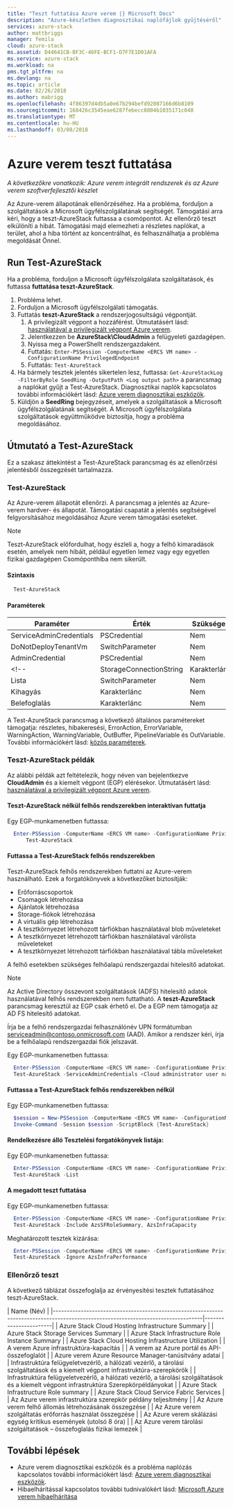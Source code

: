 ```yaml
---
title: "Teszt futtatása Azure verem |} Microsoft Docs"
description: "Azure-készletben diagnosztikai naplófájlok gyűjtéséről"
services: azure-stack
author: mattbriggs
manager: femila
cloud: azure-stack
ms.assetid: D44641CB-BF3C-46FE-BCF1-D7F7E1D01AFA
ms.service: azure-stack
ms.workload: na
pms.tgt_pltfrm: na
ms.devlang: na
ms.topic: article
ms.date: 02/26/2018
ms.author: mabrigg
ms.openlocfilehash: 4f86397d4db5a0e67b294befd92087166d6b8109
ms.sourcegitcommit: 168426c3545eae6287febecc8804b1035171c048
ms.translationtype: MT
ms.contentlocale: hu-HU
ms.lasthandoff: 03/08/2018
---
```

# <a name="run-a-validation-test-for-azure-stack"></a>Azure verem teszt futtatása

*A következőkre vonatkozik: Azure verem integrált rendszerek és az Azure verem szoftverfejlesztői készlet*
 
Az Azure-verem állapotának ellenőrzéséhez. Ha a probléma, forduljon a szolgáltatások a Microsoft ügyfélszolgálatának segítségét. Támogatási arra kéri, hogy a teszt-AzureStack futtassa a csomópontot. Az ellenőrző teszt elkülöníti a hibát. Támogatási majd elemezheti a részletes naplókat, a terület, ahol a hiba történt az koncentrálhat, és felhasználhatja a probléma megoldását Önnel.

## <a name="run-test-azurestack"></a>Run Test-AzureStack

Ha a probléma, forduljon a Microsoft ügyfélszolgálata szolgáltatások, és futtassa **futtatása teszt-AzureStack**.

1. Probléma lehet.
2. Forduljon a Microsoft ügyfélszolgálati támogatás.
3. Futtatás **teszt-AzureStack** a rendszerjogosultságú végpontját.
    1. A privilegizált végpont a hozzáférést. Útmutatásért lásd: [használatával a privilegizált végpont Azure verem](azure-stack-privileged-endpoint.md). 
    2. Jelentkezzen be **AzureStack\CloudAdmin** a felügyeleti gazdagépen.
    3. Nyissa meg a PowerShellt rendszergazdaként.
    4. Futtatás: `Enter-PSSession -ComputerName <ERCS VM name> -ConfigurationName PrivilegedEndpoint`
    5. Futtatás: `Test-AzureStack`
4. Ha bármely tesztek jelentés sikertelen lesz, futtassa: `Get-AzureStackLog -FilterByRole SeedRing -OutputPath <Log output path>` a parancsmag a naplókat gyűjt a Test-AzureStack. Diagnosztikai naplók kapcsolatos további információkért lásd: [Azure verem diagnosztikai eszközök](azure-stack-diagnostics.md).
5. Küldjön a **SeedRing** bejegyzéseit, amelyek a szolgáltatások a Microsoft ügyfélszolgálatának segítségét. A Microsoft ügyfélszolgálata szolgáltatások együttműködve biztosítja, hogy a probléma megoldásához.

## <a name="reference-for-test-azurestack"></a>Útmutató a Test-AzureStack

Ez a szakasz áttekintést a Test-AzureStack parancsmag és az ellenőrzési jelentésből összegzését tartalmazza.

### <a name="test-azurestack"></a>Test-AzureStack

Az Azure-verem állapotát ellenőrzi. A parancsmag a jelentés az Azure-verem hardver- és állapotát. Támogatási csapatát a jelentés segítségével felgyorsításához megoldásához Azure verem támogatási eseteket.

> [!Note]  
> Teszt-AzureStack előfordulhat, hogy észleli a, hogy a felhő kimaradások esetén, amelyek nem hibáit, például egyetlen lemez vagy egy egyetlen fizikai gazdagépen Csomóponthiba nem sikerült.

#### <a name="syntax"></a>Szintaxis

````PowerShell
  Test-AzureStack
````

#### <a name="parameters"></a>Paraméterek

| Paraméter               | Érték           | Szükséges | Alapértelmezett |
| ---                     | ---             | ---      | ---     |
| ServiceAdminCredentials | PSCredential    | Nem       | FALSE   |
| DoNotDeployTenantVm     | SwitchParameter | Nem       | FALSE   |
| AdminCredential         | PSCredential    | Nem       | NA      |
<!-- | StorageConnectionString | Karakterlánc          | Nem       | NA      | nem támogatott a 1802-->
| Lista                    | SwitchParameter | Nem       | FALSE   |
| Kihagyás                  | Karakterlánc          | Nem       | NA      |
| Belefoglalás                 | Karakterlánc          | Nem       | NA      |

A Test-AzureStack parancsmag a következő általános paramétereket támogatja: részletes, hibakeresési, ErrorAction, ErrorVariable, WarningAction, WarningVariable, OutBuffer, PipelineVariable és OutVariable. További információkért lásd: [közös paraméterek](http://go.microsoft.com/fwlink/?LinkID=113216). 

### <a name="examples-of-test-azurestack"></a>Teszt-AzureStack példák

Az alábbi példák azt feltételezik, hogy néven van bejelentkezve **CloudAdmin** és a kiemelt végpont (EGP) elérésekor. Útmutatásért lásd: [használatával a privilegizált végpont Azure verem](azure-stack-privileged-endpoint.md). 

#### <a name="run-test-azurestack-interactively-without-cloud-scenarios"></a>Teszt-AzureStack nélkül felhős rendszerekben interaktívan futtatja

Egy EGP-munkamenetben futtassa:

````PowerShell
  Enter-PSSession -ComputerName <ERCS VM name> -ConfigurationName PrivilegedEndpoint `
      Test-AzureStack
````

#### <a name="run-test-azurestack-with-cloud-scenarios"></a>Futtassa a Test-AzureStack felhős rendszerekben

Teszt-AzureStack felhős rendszerekben futtatni az Azure-verem használható. Ezek a forgatókönyvek a következőket biztosítják:

 - Erőforráscsoportok
 - Csomagok létrehozása
 - Ajánlatok létrehozása
 - Storage-fiókok létrehozása
 - A virtuális gép létrehozása
 - A tesztkörnyezet létrehozott tárfiókban használatával blob műveleteket
 - A tesztkörnyezet létrehozott tárfiókban használatával várólista műveleteket
 - A tesztkörnyezet létrehozott tárfiókban használatával tábla műveleteket

A felhő esetekben szükséges felhőalapú rendszergazdai hitelesítő adatokat. 
> [!Note]  
> Az Active Directory összevont szolgáltatások (ADFS) hitelesítő adatok használatával felhős rendszerekben nem futtatható. A **teszt-AzureStack** parancsmag keresztül az EGP csak érhető el. De a EGP nem támogatja az AD FS hitelesítő adatokat.

Írja be a felhő rendszergazdai felhasználónév UPN formátumban serviceadmin@contoso.onmicrosoft.com (AAD). Amikor a rendszer kéri, írja be a felhőalapú rendszergazdai fiók jelszavát.

Egy EGP-munkamenetben futtassa:

````PowerShell
  Enter-PSSession -ComputerName <ERCS VM name> -ConfigurationName PrivilegedEndpoint `
  Test-AzureStack -ServiceAdminCredentials <Cloud administrator user name>
````

#### <a name="run-test-azurestack-without-cloud-scenarios"></a>Futtassa a Test-AzureStack felhős rendszerekben nélkül

Egy EGP-munkamenetben futtassa:

````PowerShell
  $session = New-PSSession -ComputerName <ERCS VM name> -ConfigurationName PrivilegedEndpoint `
  Invoke-Command -Session $session -ScriptBlock {Test-AzureStack}
````

#### <a name="list-available-test-scenarios"></a>Rendelkezésre álló Tesztelési forgatókönyvek listája:

Egy EGP-munkamenetben futtassa:

````PowerShell
  Enter-PSSession -ComputerName <ERCS VM name> -ConfigurationName PrivilegedEndpoint `
  Test-AzureStack -List
````

#### <a name="run-a-specified-test"></a>A megadott teszt futtatása

Egy EGP-munkamenetben futtassa:

````PowerShell
  Enter-PSSession -ComputerName <ERCS VM name> -ConfigurationName PrivilegedEndpoint `
  Test-AzureStack -Include AzsSFRoleSummary, AzsInfraCapacity
````

Meghatározott tesztek kizárása:

````PowerShell
  Enter-PSSession -ComputerName <ERCS VM name> -ConfigurationName PrivilegedEndpoint `
  Test-AzureStack -Ignore AzsInfraPerformance
````

### <a name="validation-test"></a>Ellenőrző teszt

A következő táblázat összefoglalja az érvényesítési tesztek futtatásához teszt-AzureStack.

| Name (Név)                                                                                                                              |
|-----------------------------------------------------------------------------------------------------------------------------------|-----------------------|
| Azure Stack Cloud Hosting Infrastructure Summary                                                                                  |
| Azure Stack Storage Services Summary                                                                                              |
| Azure Stack Infrastructure Role Instance Summary                                                                                  |
| Azure Stack Cloud Hosting Infrastructure Utilization                                                                              |
| A verem Azure infrastruktúra-kapacitás                                                                                               |
| A verem az Azure portál és API-összefoglalót                                                                                                |
| Azure verem Azure Resource Manager-tanúsítvány adatai                                                                                               |
| Infrastruktúra felügyeletvezérlő, a hálózati vezérlő, a tárolási szolgáltatások és a kiemelt végpont infrastruktúra-szerepkörök          |
| Infrastruktúra felügyeletvezérlő, a hálózati vezérlő, a tárolási szolgáltatások és a kiemelt végpont infrastruktúra Szerepkörpéldányokat |
| Azure Stack Infrastructure Role summary                                                                                           |
| Azure Stack Cloud Service Fabric Services                                                                                         |
| Az Azure verem infrastruktúra szerepkör példány teljesítmény                                                                              |
| Az Azure verem felhő állomás létrehozásának összegzése                                                                                        |
| Az Azure verem szolgáltatás erőforrás használat összegzése                                                                                  |
| Az Azure verem skálázási egység kritikus események (utolsó 8 óra)                                                                             |
| Az Azure verem tárolási szolgáltatások – összefoglalás fizikai lemezek                                                                               |

## <a name="next-steps"></a>További lépések

 - Azure verem diagnosztikai eszközök és a probléma naplózás kapcsolatos további információkért lásd: [ Azure verem diagnosztikai eszközök](azure-stack-diagnostics.md).
 - Hibaelhárítással kapcsolatos további tudnivalókért lásd: [Microsoft Azure verem hibaelhárítása](azure-stack-troubleshooting.md)